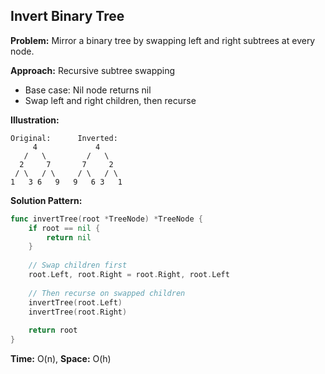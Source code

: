 ## Invert Binary Tree

**Problem:** Mirror a binary tree by swapping left and right subtrees at every node.

**Approach:** Recursive subtree swapping
- Base case: Nil node returns nil
- Swap left and right children, then recurse

**Illustration:**
```
Original:      Inverted:
     4             4
   /   \         /   \
  2     7       7     2
 / \   / \     / \   / \
1   3 6   9   9   6 3   1
```

**Solution Pattern:**
```go
func invertTree(root *TreeNode) *TreeNode {
    if root == nil {
        return nil
    }
    
    // Swap children first
    root.Left, root.Right = root.Right, root.Left
    
    // Then recurse on swapped children
    invertTree(root.Left)
    invertTree(root.Right)
    
    return root
}
```

**Time:** O(n), **Space:** O(h)